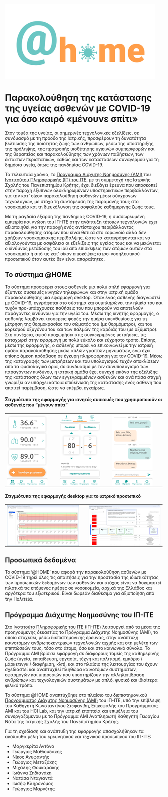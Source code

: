 <img src="logo_web.png" alt="Λογότυπο" width="480"/> &nbsp;
# Παρακολούθηση της κατάστασης της υγείας ασθενών με COVID-19  για όσο καιρό «μένουνε σπίτι»


Στον τομέα της υγείας, οι σημερινές τεχνολογικές εξελίξεις, σε συνδυασμό με τη πρόοδο της Ιατρικής, προσφέρουν τη δυνατότητα βελτίωσης της ποιότητας ζωής των ανθρώπων, μέσω της υποστήριξης, της πρόληψης, της προτροπής υιοθέτησης υγιεινών συμπεριφορών και της θεραπείας και παρακολούθησης των χρόνιων παθήσεων, των έκτακτων περιστατικών, καθώς και των καταστάσεων συναγερμού για τη δημόσια υγεία, όπως της πανδημίας COVID-19. 

Τα τελευταία χρόνια, το [Πρόγραμμα Διάχυτης Νοημοσύνης (ΑΜΙ)](http://ami.ics.forth.gr) του [Ινστιτούτου Πληροφορικής (ΙΠ) του ΙΤΕ](https://www.ics.forth.gr), με τη συμμετοχή της Ιατρικής Σχολής του Πανεπιστημίου Κρήτης, έχει διεξάγει έρευνα που αποσκοπεί στην παροχή έξυπνων ολοκληρωμένων υποστηρικτικών περιβαλλόντων, για την κατ’ οίκον παρακολούθηση ασθενών μέσω σύγχρονων τεχνολογιών, με στόχο τη συντόμευση της παραμονής τους στο νοσοκομείο και τη διευκόλυνση της ασφαλούς καθημερινής ζωής τους. 

Με τη ραγδαία έξαρση της πανδημίας COVID-19, η συσσωρευμένη εμπειρία και γνώση του ΙΠ-ΙΤΕ στην ανάπτυξη τέτοιων τεχνολογιών έχει αξιοποιηθεί για την παροχή ενός αντίστοιχου περιβάλλοντος παρακολούθησης ατόμων που είναι θετικά στο κορωνοϊό αλλά δεν χρήζουν νοσοκομειακής περίθαλψης, ώστε να καταγράφονται και να αξιολογούνται με ασφάλεια οι εξελίξεις της υγείας τους και να μειώνεται ο κίνδυνος μετάδοσης του ιού από επισκέψεις των ατόμων αυτών στα νοσοκομεία ή από τις κατ’ οίκον επισκέψεις ιατρο-νοσηλευτικού προσωπικού όταν αυτές δεν είναι απαραίτητες. 

## Το σύστημα @HOME
Το σύστημα προσφέρει στους ασθενείς μια πολύ απλή εφαρμογή για έξυπνες συσκευές κινητών τηλεφώνων και στην ιατρική ομάδα παρακολούθησης μια εφαρμογή desktop. Όταν ένας ασθενής διαγνωστεί με COVID-19, εγγράφεται στο σύστημα και συμπληρώνει την ηλικία του και τυχόν προ-υπάρχουσες παθήσεις του που μπορούν να αποτελούν παράγοντες κινδύνου για την υγεία του. Μέσω της κινητής εφαρμογής, ο ασθενής λαμβάνει τέσσερεις φορές την ημέρα υπενθυμίσεις για τη μέτρηση της θερμοκρασίας του σώματός του (με θερμόμετρο), και του κορεσμού οξυγόνου του και των παλμών της καρδιάς του (με οξύμετρο). Στη συνέχεια, αφού προχωρήσει στις συγκεκριμένες μετρήσεις, τις καταχωρεί στην εφαρμογή με πολύ εύκολο και εύχρηστο τρόπο. Επίσης, μέσω της εφαρμογής, ο ασθενής μπορεί να επικοινωνεί με την ιατρική ομάδα παρακολούθησης μέσω απλών γραπτών μηνυμάτων, ενώ έχει επίσης άμεση πρόσβαση σε έγκυρη πληροφόρηση για τον COVID-19. Μέσω της καταγραφής των μετρήσεων και του υπολογισμού τυχόν αποκλίσεων από τα φυσιολογικά όρια, σε συνδυασμό με τον συνυπολογισμό των παραγόντων κινδύνου, η ιατρική ομάδα έχει συνεχή εικόνα της εξέλιξης της κατάστασης όλων των εγγεγραμμένων ασθενών και ανά πάσα στιγμή γνωρίζει αν υπάρχει κάποια επιδείνωση της κατάστασης ενός ασθενή που απαιτεί παρέμβαση, ώστε να επέμβει εγκαίρως. 

#### Στιγμιότυπα της εφαρμογής για κινητές συσκευές που χρησιμοποιούν οι ασθενείς που “μένουν σπίτι”
<p align="center">
<table border="0">
  <tbody>
    <tr>
      <td><img src="screenshots/ma_dashboard.png" width="200" align="left" /></td><td>&nbsp;&nbsp;&nbsp;</td>
      <td><img src="screenshots/ma_new-entry-oxygen.png" width="200" align="center" /></td><td>&nbsp;&nbsp;&nbsp;</td>
      <td><img src="screenshots/ma_chat.png" width="200" align="right"/></td><td>&nbsp;&nbsp;&nbsp;</td>
    </tr>
  </tbody>
</table>
</p>

#### Στιγμιότυπα της εφαρμογής desktop για το ιατρικό προσωπικό
<p align="center">
<table border="0">
  <tbody>
    <tr>
      <td><img src="screenshots/da_patient-overview.jpg" width="380" align="left" />
      </td><td>&nbsp;</td>
      <td><img src="screenshots/da_change-status.jpg" width="380" align="right" /></td>
    </tr>
  </tbody>
</table>
</p>

## Προσωπικά δεδομένα
Το σύστημα ‘@HOME’ που αφορά την παρακολούθηση ασθενών με COVID-19 τηρεί όλες τις απαιτήσεις για την προστασία της ιδιωτικότητας  των προσωπικών δεδομένων των ασθενών και στόχος είναι να δοκιμαστεί πιλοτικά τις επόμενες ημέρες σε νοσοκομεία, αρχικά της Ελλάδος και αργότερα του εξωτερικού. Είναι δωρεάν διαθέσιμο για αξιοποίηση από την Πολιτεία. 

## Πρόγραμμα Διάχυτης Νοημοσύνης του ΙΠ-ΙΤΕ
Στο [Ινστιτούτο Πληροφορικής του ΙΤΕ (ΙΠ-ΙΤΕ)](https://www.ics.forth.gr) λειτουργεί από τα μέσα της προηγούμενης δεκαετίας  το Πρόγραμμα Διάχυτης Νοημοσύνης (ΑΜΙ), το οποίο στοχεύει, μέσω διεπιστημονικής έρευνας, στην ανάπτυξη καινοτόμων ανθρωποκεντρικών τεχνολογιών αιχμής και στη μελέτη των επιπτώσεών τους, τόσο στο άτομο, όσο και στο κοινωνικό σύνολο. Το Πρόγραμμα ΑΜΙ βρίσκει εφαρμογή σε διάφορους τομείς της καθημερινής ζωής (υγεία, εκπαίδευση, εργασία, τέχνη και πολιτισμό, εμπόριο / μάρκετινγκ / διαφήμιση, κλπ), και στο πλαίσιο της λειτουργίας του έχουν σχεδιαστεί και αναπτυχθεί πληθώρα καινοτόμων συστημάτων, εφαρμογών και υπηρεσιών που υποστηρίζουν την αλληλεπίδραση ανθρώπων και τεχνολογικών συστημάτων με απλό, φυσικό και ιδιαίτερα  φιλικό τρόπο. 

Το σύστημα @HOME αναπτύχθηκε στο πλαίσιο του διεπιστημονικού [Προγράμματος Διάχυτης Νοημοσύνης (ΑΜΙ)](http://ami.ics.forth.gr) του ΙΠ-ΙΤΕ, υπό την επίβλεψη του Καθηγητή Κωνσταντίνου Στεφανίδη, Επικεφαλής του Προγράμματος ΑΜΙ και του HCI Lab, και την ιατρική εποπτεία και επιμέλεια του συνεργαζόμενου με το Πρόγραμμα ΑΜΙ Αναπληρωτή Καθηγητή Γεωργίου Νότα της Ιατρικής Σχολής του Πανεπιστημίου Κρήτης. 

Για τη σχεδίαση και ανάπτυξη της εφαρμογής απασχολήθηκαν τα ακόλουθα μέλη του ερευνητικού και τεχνικού προσωπικού του ΙΠ-ΙΤΕ: 
- Μαργκερίτα Αντόνα
- Γεώργιος Μαθιουδάκης
- Νίκος Ανυφαντής
- Γεώργιος Μεταξάκης
- Μιχάλης Φουκαράκης
- Ιωάννα Ζηδιανάκη 
- Νατάσα Νταγιαντά
- Ιωσήφ Κληρονόμος
- Γεώργιος Μαργέτης


